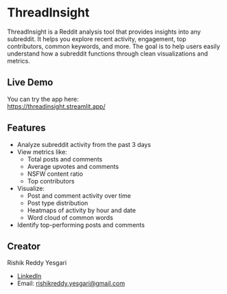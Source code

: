 # ThreadInsight

ThreadInsight is a Reddit analysis tool that provides insights into any subreddit. It helps you explore recent activity, engagement, top contributors, common keywords, and more. The goal is to help users easily understand how a subreddit functions through clean visualizations and metrics.

## Live Demo

You can try the app here:  
https://threadinsight.streamlit.app/

## Features

- Analyze subreddit activity from the past 3 days
- View metrics like:
  - Total posts and comments
  - Average upvotes and comments
  - NSFW content ratio
  - Top contributors
- Visualize:
  - Post and comment activity over time
  - Post type distribution
  - Heatmaps of activity by hour and date
  - Word cloud of common words
- Identify top-performing posts and comments

## Creator

Rishik Reddy Yesgari  

- [LinkedIn](https://www.linkedin.com/in/rishikreddyyesgari/)  
- Email: [rishikreddy.yesgari@gmail.com](mailto:rishikreddy.yesgari@gmail.com)
